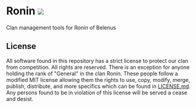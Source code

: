 # Ronin <img src="https://img.shields.io/badge/license-all%20rights%20reserved-blue.svg">
Clan management tools for Ronin of Belenus

## License
All software found in this repository has a strict license to protect our clan from competition. All rights are reserved. There is an exception for anyone holding the rank of "General" in the clan Ronin. These people follow a modified MIT license allowing them the rights to use, copy, modify, merge, publish, distribute, and more specifics which can be found in <a href="LICENSE.md">LICENSE.md</a>. Any persons found to be in violation of this license will be served a cease and desist.
